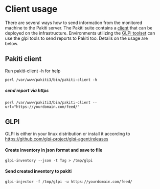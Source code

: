 # Client usage

There are several ways how to send information from the monitored machine to the Pakiti server. The Pakiti suite
contains a [client](https://github.com/CESNET/pakiti-client/) that can be deployed on the infrastructure. Environments
utilizing the [GLPI toolset](https://glpi-project.org/) can use the glpi tools to send reports to Pakiti too. Details
on the usage are below.

## Pakiti client
Run pakiti-client -h for help

    perl /var/www/pakiti3/bin/pakiti-client -h

##### send report via https
    perl /var/www/pakiti3/bin/pakiti-client --url="https://yourdomain.com/feed/"

## GLPI
GLPI is either in your linux distribution or install it according to https://github.com/glpi-project/glpi-agent/releases

#### Create inventory in json format and save to file
    glpi-inventory --json -t Tag > /tmp/glpi
#### Send created inventory to pakiti
    glpi-injector -f /tmp/glpi -u https://yourdomain.com/feed/
